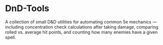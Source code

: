 # DnD-Tools
A collection of small D&D utilities for automating common 5e mechanics — including concentration check calculations after taking damage, comparing rolled vs. average hit points, and counting how many enemies have a given spell.
